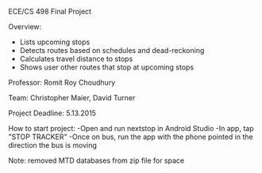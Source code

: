 ECE/CS 498 Final Project

Overview:
- Lists upcoming stops
- Detects routes based on schedules and dead-reckoning
- Calculates travel distance to stops
- Shows user other routes that stop at upcoming stops

Professor: Romit Roy Choudhury

Team: Christopher Maier, David Turner

Project Deadline: 5.13.2015

How to start project:
-Open and run nextstop in Android Studio
-In app, tap "STOP TRACKER"
-Once on bus, run the app with the phone pointed in the
 direction the bus is moving

Note: removed MTD databases from zip file for space